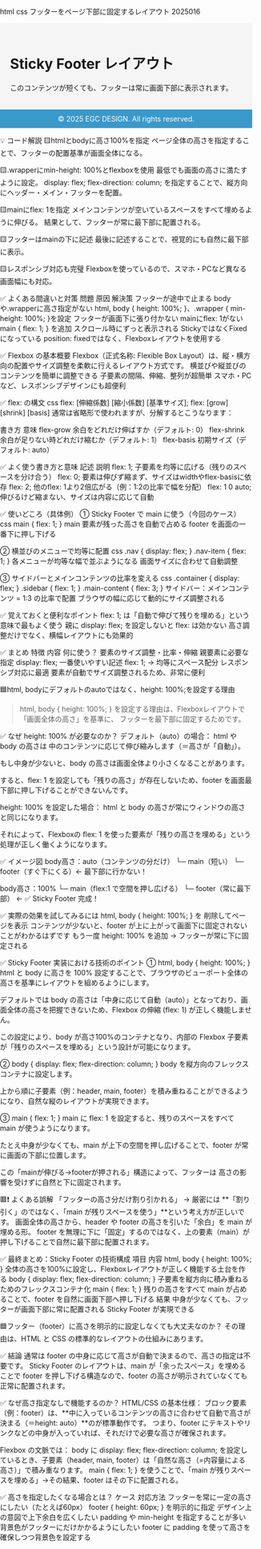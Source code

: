 html css フッターをページ下部に固定するレイアウト 2025016

<!DOCTYPE html>
<html lang="ja">
<head>
  <meta charset="UTF-8">
  <meta name="viewport" content="width=device-width, initial-scale=1.0">
  <title>Sticky Footer Example</title>
  <style>
    /* ページ全体を縦方向に100%に設定 */
    html, body {
      margin: 0;
      padding: 0;
      height: 100%;
    }

    /* コンテンツ全体のラッパー */
    .wrapper {
      min-height: 100%;
      display: flex;
      flex-direction: column;
    }

    /* メインコンテンツ領域 */
    main {
      flex: 1;
      padding: 20px;
      background-color: #f5f5f5;
    }

    /* フッター */
    footer {
      background-color: #3A99C9;
      color: white;
      text-align: center;
      padding: 10px 0;
    }
  </style>
</head>
<body>
  <div class="wrapper">
    <main>
      <h1>Sticky Footer レイアウト</h1>
      <p>このコンテンツが短くても、フッターは常に画面下部に表示されます。</p>
    </main>
    <footer>
      &copy; 2025 EGC DESIGN. All rights reserved.
    </footer>
  </div>
</body>
</html>

💡 コード解説
🟨htmlとbodyに高さ100%を指定
ページ全体の高さを指定することで、フッターの配置基準が画面全体になる。

🟨.wrapperにmin-height: 100%とflexboxを使用
最低でも画面の高さに満たすように設定。
display: flex; flex-direction: column; を指定することで、縦方向にヘッダー・メイン・フッターを配置。

🟨mainにflex: 1を指定
メインコンテンツが空いているスペースをすべて埋めるように伸びる。
結果として、フッターが常に最下部に配置される。

🟨フッターはmainの下に記述
最後に記述することで、視覚的にも自然に最下部に表示。

🟨レスポンシブ対応も完璧
Flexboxを使っているので、スマホ・PCなど異なる画面幅にも対応。

✅ よくある間違いと対策
問題	                                原因	                                解決策
フッターが途中で止まる	            bodyや.wrapperに高さ指定がない	        html, body { height: 100%; }、.wrapper { min-height: 100%; }を設定
フッターが画面下に張り付かない	     mainにflex: 1がない	                main { flex: 1; } を追加
スクロール時にずっと表示される	     StickyではなくFixedになっている	     position: fixedではなく、Flexboxレイアウトを使用する



✅ Flexbox の基本概要
Flexbox（正式名称: Flexible Box Layout）は、縦・横方向の配置やサイズ調整を柔軟に行えるレイアウト方式です。
横並びや縦並びのコンテンツを簡単に調整できる
子要素の間隔、伸縮、整列が超簡単
スマホ・PCなど、レスポンシブデザインにも超便利

✅ flex: の構文
css
flex: [伸縮係数] [縮小係数] [基準サイズ];
flex: [grow]    [shrink]   [basis]
通常は省略形で使われますが、分解するとこうなります：

書き方	意味
flex-grow	余白をどれだけ伸ばすか（デフォルト: 0）
flex-shrink	余白が足りない時どれだけ縮むか（デフォルト: 1）
flex-basis	初期サイズ（デフォルト: auto）

✅ よく使う書き方と意味
記述	                        説明
flex: 1;	    子要素を均等に広げる（残りのスペースを分け合う）
flex: 0;	    要素は伸びず縮まず、サイズはwidthやflex-basisに依存
flex: 2;	    他のflex: 1より2倍広がる（例：1:2の比率で幅を分配）
flex: 1 0 auto;	伸びるけど縮まない、サイズは内容に応じて自動

✅ 使いどころ（具体例）
① Sticky Footer で main に使う（今回のケース）
css
main {
  flex: 1;
}
main 要素が残った高さを自動で占める
footer を画面の一番下に押し下げる

② 横並びのメニューで均等に配置
css
.nav {
  display: flex;
}
.nav-item {
  flex: 1;
}
各メニューが均等な幅で並ぶようになる
画面サイズに合わせて自動調整

③ サイドバーとメインコンテンツの比率を変える
css
.container {
  display: flex;
}
.sidebar {
  flex: 1;
}
.main-content {
  flex: 3;
}
サイドバー：メインコンテンツ = 1:3 の比率で配置
ブラウザの幅に応じて動的にサイズ調整される

✅ 覚えておくと便利なポイント
flex: 1; は「自動で伸びて残りを埋める」という意味で最もよく使う
親に display: flex; を設定しないと flex: は効かない
高さ調整だけでなく、横幅レイアウトにも効果的

✅ まとめ
特徴	                        内容
何に使う？	                要素のサイズ調整・比率・伸縮
親要素に必要な指定	        display: flex;
一番使いやすい記述	        flex: 1; → 均等にスペース配分
レスポンシブ対応に最適	    要素が自動でサイズ調整されるため、非常に便利


🟦html, bodyにデフォルトのautoではなく、height: 100%;を設定する理由

>html, body { height: 100%; } を設定する理由は、Flexboxレイアウトで「画面全体の高さ」を基準に、
フッターを最下部に固定するためです。

✅ なぜ height: 100% が必要なのか？
デフォルト（auto）の場合：
html や body の高さは 中のコンテンツに応じて伸び縮みします（＝高さが「自動」）。

もし中身が少ないと、body の高さは画面全体より小さくなることがあります。

すると、flex: 1 を設定しても「残りの高さ」が存在しないため、footer を画面最下部に押し下げることができないんです。

height: 100% を設定した場合：
html と body の高さが常にウィンドウの高さと同じになります。

それによって、Flexboxの flex: 1 を使った要素が「残りの高さを埋める」という処理が正しく働くようになります。

✅ イメージ図
body高さ：auto（コンテンツの分だけ）
 └─ main（短い）
 └─ footer（すぐ下にくる）← 最下部に行かない！

body高さ：100%
 └─ main（flex:1 で空間を押し広げる）
 └─ footer（常に最下部） ← ✅ Sticky Footer 完成！

✅ 実際の効果を試してみるには
html, body { height: 100%; } を 削除してページを表示
コンテンツが少ないと、footer が上に上がって画面下に固定されないことがわかるはずです
もう一度 height: 100% を追加 → フッターが常に下に固定される


✅ Sticky Footer 実装における技術のポイント
① html, body { height: 100%; }
html と body に高さを 100% 設定することで、ブラウザのビューポート全体の高さを基準にレイアウトを組めるようにします。

デフォルトでは body の高さは「中身に応じて自動（auto）」となっており、画面全体の高さを把握できないため、Flexbox の伸縮 (flex: 1) が正しく機能しません。

この設定により、body が高さ100%のコンテナとなり、内部の Flexbox 子要素が「残りのスペースを埋める」という設計が可能になります。

② body { display: flex; flex-direction: column; }
body を縦方向のフレックスコンテナに設定します。

上から順に子要素（例：header, main, footer）を積み重ねることができるようになり、自然な縦のレイアウトが実現できます。

③ main { flex: 1; }
main に flex: 1 を設定すると、残りのスペースをすべて main が使うようになります。

たとえ中身が少なくても、main が上下の空間を押し広げることで、footer が常に画面の下部に位置します。

この「mainが伸びる→footerが押される」構造によって、フッターは 高さの影響を受けずに自然と下に固定されます。

🟥❗ よくある誤解
「フッターの高さ分だけ割り引かれる」
→ 厳密には **「割り引く」のではなく、「main が残りスペースを使う」**という考え方が正しいです。
画面全体の高さから、header や footer の高さを引いた「余白」を main が埋める形。
footer を無理に下に「固定」するのではなく、上の要素（main）が押し下げることで自然に最下部に配置されます。

✅ 最終まとめ：Sticky Footer の技術構成
項目	                                                内容
html, body { height: 100%; }	                    全体の高さを100%に設定し、Flexboxレイアウトが正しく機能する土台を作る
body { display: flex; flex-direction: column; }	    子要素を縦方向に積み重ねるためのフレックスコンテナ化
main { flex: 1; }	                                残りの高さをすべて main が占めることで、footer を自然に画面下部へ押し下げる
結果	                                            中身が少なくても、フッターが画面下部に常に配置される Sticky Footer が実現できる


🟦フッター（footer）に高さを明示的に設定しなくても大丈夫なのか？
その理由は、HTML と CSS の標準的なレイアウトの仕組みにあります。

✅ 結論
通常は footer の中身に応じて高さが自動で決まるので、高さの指定は不要です。
Sticky Footer のレイアウトは、main が「余ったスペース」を埋めることで footer を押し下げる構造なので、footer の高さが明示されていなくても正常に配置されます。

✅ なぜ高さ指定なしで機能するのか？
HTML/CSS の基本仕様：
ブロック要素（例：footer）は、**中に入っているコンテンツの高さに合わせて自動で高さが決まる（＝height: auto）**のが標準動作です。
つまり、footer にテキストやリンクなどの中身が入っていれば、それだけで必要な高さが確保されます。

Flexbox の文脈では：
body に display: flex; flex-direction: column; を設定しているとき、子要素（header, main, footer）は「自然な高さ（=内容量による高さ）」で積み重なります。
main { flex: 1; } を使うことで、「main が残りスペースを埋める」→その結果、footer はその下に配置される。

✅ 高さを指定したくなる場合とは？
ケース	                                                        対応方法
フッターを常に一定の高さにしたい（たとえば60px）	footer { height: 60px; } を明示的に指定
デザイン上の意図で上下余白を広くしたい	            padding や min-height を指定することが多い
背景色がフッターにだけかかるようにしたい	        footer に padding を使って高さを確保しつつ背景色を設定する